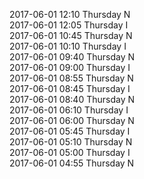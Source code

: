 2017-06-01 12:10 Thursday  N  
2017-06-01 12:05 Thursday  I  
2017-06-01 10:45 Thursday  N  
2017-06-01 10:10 Thursday  I  
2017-06-01 09:40 Thursday  N  
2017-06-01 09:00 Thursday  I  
2017-06-01 08:55 Thursday  N  
2017-06-01 08:45 Thursday  I  
2017-06-01 08:40 Thursday  N  
2017-06-01 06:10 Thursday  I  
2017-06-01 06:00 Thursday  N  
2017-06-01 05:45 Thursday  I  
2017-06-01 05:10 Thursday  N  
2017-06-01 05:00 Thursday  I  
2017-06-01 04:55 Thursday  N  
